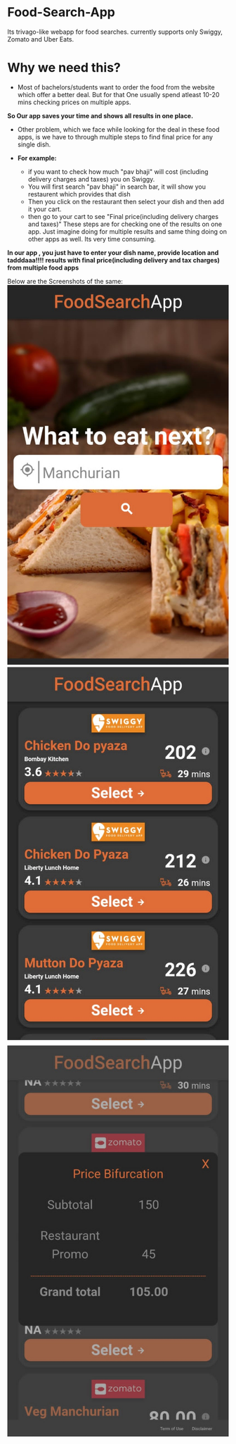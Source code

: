 # Food-Search-App
Its trivago-like webapp for food searches. currently supports only Swiggy, Zomato and Uber Eats.

# Why we need this?
- Most of bachelors/students want to order the food from the website which offer a better deal.
But for that One usually spend atleast 10-20 mins checking prices on multiple apps.

**So Our app saves your time and shows all results in one place.**
- Other problem, which we face while looking for the deal in these food apps, is we have to through multiple steps to find final price for any single dish.

- **For example:** 
  * if you want to check how much "pav bhaji" will cost (including delivery charges and taxes) you on Swiggy.
  * You will first search "pav bhaji" in search bar, it will show you restaurent which provides that dish
  * Then you click on the restaurant then select your dish and then add it your cart.
  * then go to your cart to see "Final price(including delivery charges and taxes)"
These steps are for checking one of the results on one app. Just imagine doing for multiple results and same thing doing on other apps as well. Its very time consuming.

**In our app , you just have to enter your dish name, provide location and tadddaaa!!!! results with final price(including delivery and tax charges) from multiple food apps**

Below are the Screenshots of the same:
![1](https://github.com/cpankajr/Food-Search-App/blob/master/files/images/IMG-20200109-WA0002.jpg)
![2](https://github.com/cpankajr/Food-Search-App/blob/master/files/images/IMG-20200109-WA0003.jpg)
![3](https://github.com/cpankajr/Food-Search-App/blob/master/files/images/IMG-20200109-WA0007.jpg)


